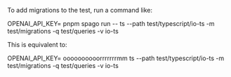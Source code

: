 To add migrations to the test, run a command like:

OPENAI_API_KEY=<my-key> pnpm spago run -- ts --path test/typescript/io-ts -m test/migrations -q test/queries -v io-ts

This is equivalent to:

 OPENAI_API_KEY=<my-key> oooooooooorrrrrrrmm ts --path test/typescript/io-ts -m test/migrations -q test/queries -v io-ts